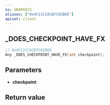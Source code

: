 ```yaml
---
ns: GRAPHICS
aliases: ["0x4C11CCACB7C02B6E"]
apiset: client
---
```

## _DOES_CHECKPOINT_HAVE_FX

```c
// 0x4C11CCACB7C02B6E
Any _DOES_CHECKPOINT_HAVE_FX(int checkpoint);
```


## Parameters
* **checkpoint**:

## Return value